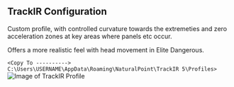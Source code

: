 ## TrackIR Configuration ##

Custom profile, with controlled curvature towards the extremeties and zero acceleration zones at key areas where panels etc occur.

Offers a more realistic feel with head movement in Elite Dangerous.

`<Copy To ----------> C:\Users\USERNAME\AppData\Roaming\NaturalPoint\TrackIR 5\Profiles>`
![Image of TrackIR Profile](https://github.com/Aussiedroid/AD-ED-EnhancedWarthogScript/blob/beta/Maps/TrackIR-ED-Settings.jpg)
